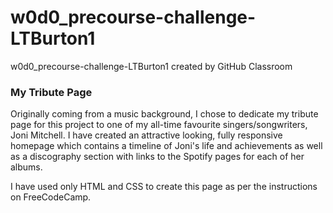 # w0d0_precourse-challenge-LTBurton1
w0d0_precourse-challenge-LTBurton1 created by GitHub Classroom

### My Tribute Page

Originally coming from a music background, I chose to dedicate my tribute page for this project to one of my all-time favourite singers/songwriters, Joni Mitchell. I have created an attractive looking, fully responsive homepage which contains a timeline of Joni's life and achievements as well as a discography section with links to the Spotify pages for each of her albums.

I have used only HTML and CSS to create this page as per the instructions on FreeCodeCamp.
